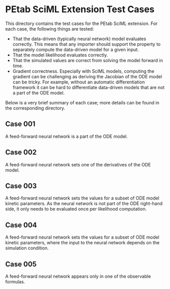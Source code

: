 # PEtab SciML Extension Test Cases

This directory contains the test cases for the PEtab SciML extension. For each case, the following things are tested:

* That the data-driven (typically neural network) model evaluates correctly. This means that any importer should support the property to separately compute the data-driven model for a given input.
* That the model likelihood evaluates correctly.
* That the simulated values are correct from solving the model forward in time.
* Gradient correctness. Especially with SciML models, computing the gradient can be challenging as deriving the Jacobian of the ODE model can be tricky. For example, without an automatic differentiation framework it can be hard to differentiate data-driven models that are not a part of the ODE model.

Below is a very brief summary of each case; more details can be found in the corresponding directory.

## Case 001

A feed-forward neural network is a part of the ODE model.

## Case 002

A feed-forward neural network sets one of the derivatives of the ODE model.

## Case 003

A feed-forward neural network sets the values for a subset of ODE model kinetic parameters. As the neural network is not part of the ODE right-hand side, it only needs to be evaluated once per likelihood computation.

## Case 004

A feed-forward neural network sets the values for a subset of ODE model kinetic parameters, where the input to the neural network depends on the simulation condition.

## Case 005

A feed-forward neural network appears only in one of the observable formulas.
